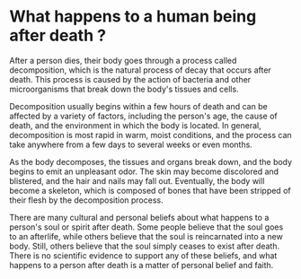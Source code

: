 # What happens to a human being after death ?

After a person dies, their body goes through a process called decomposition, which is the natural process of decay that occurs after death. This process is caused by the action of bacteria and other microorganisms that break down the body's tissues and cells.

Decomposition usually begins within a few hours of death and can be affected by a variety of factors, including the person's age, the cause of death, and the environment in which the body is located. In general, decomposition is most rapid in warm, moist conditions, and the process can take anywhere from a few days to several weeks or even months.

As the body decomposes, the tissues and organs break down, and the body begins to emit an unpleasant odor. The skin may become discolored and blistered, and the hair and nails may fall out. Eventually, the body will become a skeleton, which is composed of bones that have been stripped of their flesh by the decomposition process.

There are many cultural and personal beliefs about what happens to a person's soul or spirit after death. Some people believe that the soul goes to an afterlife, while others believe that the soul is reincarnated into a new body. Still, others believe that the soul simply ceases to exist after death. There is no scientific evidence to support any of these beliefs, and what happens to a person after death is a matter of personal belief and faith.